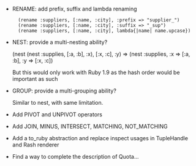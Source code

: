 * RENAME: add prefix, suffix and lambda renaming
  
        (rename :suppliers, [:name, :city], :prefix => "supplier_")
        (rename :suppliers, [:name, :city], :suffix => "_sup")
        (rename :suppliers, [:name, :city], lambda{|name| name.upcase}) 

* NEST: provide a multi-nesting ability?

    (nest (nest :supplies, [:a, :b], :x), [:x, :c], :y)
    => (nest :supplies, :x => [:a, :b], :y => [:x, :c])

    But this would only work with Ruby 1.9 as the hash order would be important
    as such

* GROUP: provide a multi-grouping ability?

    Similar to nest, with same limitation.
  
* Add PIVOT and UNPIVOT operators

* Add JOIN, MINUS, INTERSECT, MATCHING, NOT_MATCHING

* Add a to_ruby abstraction and replace inspect usages in TupleHandle and
  Rash renderer

* Find a way to complete the description of Quota...  